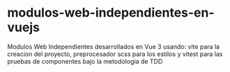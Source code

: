 # modulos-web-independientes-en-vuejs
Modulos Web Independientes desarrollados en Vue 3 usando: vite para la creacion del proyecto, preprocesador scss para los estilos y vitest para las pruebas de componentes bajo la metodologia de TDD
